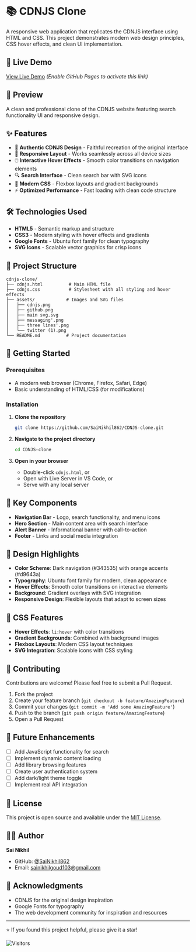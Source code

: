 # 📚 CDNJS Clone

A responsive web application that replicates the CDNJS interface using HTML and CSS. This project demonstrates modern web design principles, CSS hover effects, and clean UI implementation.

## 🚀 Live Demo

[View Live Demo](https://sainikhil862.github.io/CDNJS-clone/) *(Enable GitHub Pages to activate this link)*

## 📸 Preview

A clean and professional clone of the CDNJS website featuring search functionality UI and responsive design.

## ✨ Features

- 🎨 **Authentic CDNJS Design** - Faithful recreation of the original interface
- 📱 **Responsive Layout** - Works seamlessly across all device sizes
- 🖱️ **Interactive Hover Effects** - Smooth color transitions on navigation elements
- 🔍 **Search Interface** - Clean search bar with SVG icons
- 🎯 **Modern CSS** - Flexbox layouts and gradient backgrounds
- ⚡ **Optimized Performance** - Fast loading with clean code structure

## 🛠️ Technologies Used

- **HTML5** - Semantic markup and structure
- **CSS3** - Modern styling with hover effects and gradients
- **Google Fonts** - Ubuntu font family for clean typography
- **SVG Icons** - Scalable vector graphics for crisp icons

## 📁 Project Structure

```
cdnjs-clone/
├── cdnjs.html          # Main HTML file
├── cdnjs.css           # Stylesheet with all styling and hover effects
├── assets/            # Images and SVG files
│   ├── cdnjs.png
│   ├── github.png
│   ├── main svg.svg
│   ├── messaging'.png
│   ├── three lines'.png
│   └── twitter (1).png
└── README.md          # Project documentation
```

## 🚀 Getting Started

### Prerequisites
- A modern web browser (Chrome, Firefox, Safari, Edge)
- Basic understanding of HTML/CSS (for modifications)

### Installation

1. **Clone the repository**
   ```bash
   git clone https://github.com/SaiNikhil862/CDNJS-clone.git
   ```

2. **Navigate to the project directory**
   ```bash
   cd CDNJS-clone
   ```

3. **Open in your browser**
   - Double-click `cdnjs.html`, or
   - Open with Live Server in VS Code, or
   - Serve with any local server

## 🎯 Key Components

- **Navigation Bar** - Logo, search functionality, and menu icons
- **Hero Section** - Main content area with search interface
- **Alert Banner** - Informational banner with call-to-action
- **Footer** - Links and social media integration

## 🎨 Design Highlights

- **Color Scheme**: Dark navigation (#343535) with orange accents (#d9643a)
- **Typography**: Ubuntu font family for modern, clean appearance
- **Hover Effects**: Smooth color transitions on interactive elements
- **Background**: Gradient overlays with SVG integration
- **Responsive Design**: Flexible layouts that adapt to screen sizes

## 🔧 CSS Features

- **Hover Effects**: `li:hover` with color transitions
- **Gradient Backgrounds**: Combined with background images
- **Flexbox Layouts**: Modern CSS layout techniques
- **SVG Integration**: Scalable icons with CSS styling

## 🤝 Contributing

Contributions are welcome! Please feel free to submit a Pull Request.

1. Fork the project
2. Create your feature branch (`git checkout -b feature/AmazingFeature`)
3. Commit your changes (`git commit -m 'Add some AmazingFeature'`)
4. Push to the branch (`git push origin feature/AmazingFeature`)
5. Open a Pull Request

## 📝 Future Enhancements

- [ ] Add JavaScript functionality for search
- [ ] Implement dynamic content loading
- [ ] Add library browsing features
- [ ] Create user authentication system
- [ ] Add dark/light theme toggle
- [ ] Implement real API integration

## 📄 License

This project is open source and available under the [MIT License](LICENSE).

## 👨‍💻 Author

**Sai Nikhil**
- GitHub: [@SaiNikhil862](https://github.com/SaiNikhil862)
- Email: sainikhilgoud103@gmail.com

## 🙏 Acknowledgments

- CDNJS for the original design inspiration
- Google Fonts for typography
- The web development community for inspiration and resources

---

⭐ If you found this project helpful, please give it a star!

![Visitors](https://visitor-badge.laobi.icu/badge?page_id=SaiNikhil862.CDNJS-clone)
